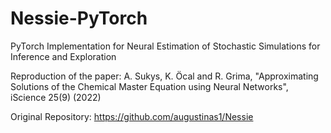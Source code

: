 # Nessie-PyTorch
PyTorch Implementation for Neural Estimation of Stochastic Simulations for Inference and Exploration  

Reproduction of the paper: A. Sukys, K. Öcal and R. Grima, "Approximating Solutions of the Chemical Master Equation using Neural Networks", iScience 25(9) (2022)  

Original Repository: https://github.com/augustinas1/Nessie
